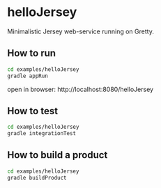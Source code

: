 # helloJersey

Minimalistic Jersey web-service running on Gretty.

## How to run

```bash
cd examples/helloJersey
gradle appRun
```

open in browser: http://localhost:8080/helloJersey

## How to test

```bash
cd examples/helloJersey
gradle integrationTest
```

## How to build a product


```bash
cd examples/helloJersey
gradle buildProduct
```

